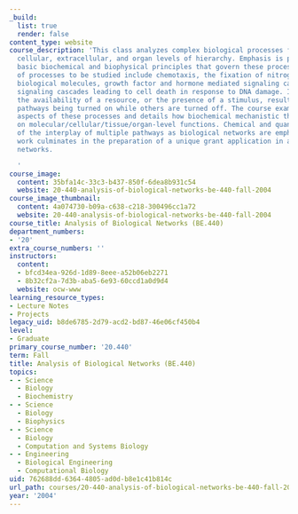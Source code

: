 ```yaml
---
_build:
  list: true
  render: false
content_type: website
course_description: 'This class analyzes complex biological processes from the molecular,
  cellular, extracellular, and organ levels of hierarchy. Emphasis is placed on the
  basic biochemical and biophysical principles that govern these processes. Examples
  of processes to be studied include chemotaxis, the fixation of nitrogen into organic
  biological molecules, growth factor and hormone mediated signaling cascades, and
  signaling cascades leading to cell death in response to DNA damage. In each case,
  the availability of a resource, or the presence of a stimulus, results in some biochemical
  pathways being turned on while others are turned off. The course examines the dynamic
  aspects of these processes and details how biochemical mechanistic themes impinge
  on molecular/cellular/tissue/organ-level functions. Chemical and quantitative views
  of the interplay of multiple pathways as biological networks are emphasized. Student
  work culminates in the preparation of a unique grant application in an area of biological
  networks.

  '
course_image:
  content: 35bfa14c-33c3-b437-850f-6dea8b931c54
  website: 20-440-analysis-of-biological-networks-be-440-fall-2004
course_image_thumbnail:
  content: 4a074730-b09a-c638-c218-300496cc1a72
  website: 20-440-analysis-of-biological-networks-be-440-fall-2004
course_title: Analysis of Biological Networks (BE.440)
department_numbers:
- '20'
extra_course_numbers: ''
instructors:
  content:
  - bfcd34ea-926d-1d89-8eee-a52b06eb2271
  - 8b32cf2a-7d3b-aba5-6e93-60ccd1a0d9d4
  website: ocw-www
learning_resource_types:
- Lecture Notes
- Projects
legacy_uid: b8de6785-2d79-acd2-bd87-46e06cf450b4
level:
- Graduate
primary_course_number: '20.440'
term: Fall
title: Analysis of Biological Networks (BE.440)
topics:
- - Science
  - Biology
  - Biochemistry
- - Science
  - Biology
  - Biophysics
- - Science
  - Biology
  - Computation and Systems Biology
- - Engineering
  - Biological Engineering
  - Computational Biology
uid: 762688dd-6364-4805-ad0d-b8e1c41b814c
url_path: courses/20-440-analysis-of-biological-networks-be-440-fall-2004
year: '2004'
---
```

